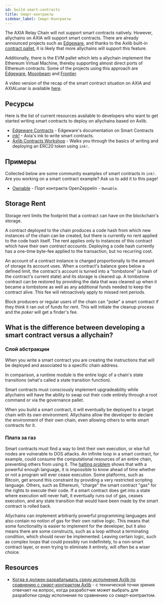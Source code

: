 ```yaml
---
id: build-smart-contracts
title: Смарт-контракты
sidebar_label: Смарт-Контракты
---
```


The AXIA Relay Chain will not support smart contracts natively. However, allychains on AXIA will support smart contracts. There are already announced projects such as [Edgeware](https://edgewa.re), and thanks to the Axlib built-in [contract pallet](https://axlib.dev/rustdocs/latest/pallet_contracts/index.html), it is likely that more allychains will support this feature.

Additionally, there is the EVM pallet which lets a allychain implement the Ethereum Virtual Machine, thereby supporting almost direct ports of Ethereum contracts. Some of the projects using this approach are [Edgeware](https://edgewa.re), [Moonbeam](https://moonbeam.network/) and [Frontier](https://github.com/axia-tech/frontier).

A video version of the recap of the smart contract situation on AXIA and AXIALunar is available [here](https://www.youtube.com/watch?v=fKHkFBXaUxQ).

## Ресурсы

Here is the list of current resources available to developers who want to get started writing smart contracts to deploy on allychains based on Axlib.

- [Edgeware Contracts](https://contracts.edgewa.re) - Edgeware's documentation on Smart Contracts
- [ink!](https://github.com/axia-tech/ink) - Axia's ink to write smart contracts.
- [Axlib Contracts Workshop](https://axlib.dev/axlib-contracts-workshop/#/) - Walks you through the basics of writing and deploying an ERC20 token using `ink!`.

## Примеры

Collected below are some community examples of smart contracts in `ink!`. Are you working on a smart contract example? Ask us to add it to this page!

- [Ownable](https://github.com/JesseAbram/foRust/) - Порт контракта OpenZeppelin - `Ownable`.

## Storage Rent

Storage rent limits the footprint that a contract can have on the blockchain's storage.

A contract deployed to the chain produces a code hash from which new instances of the chain can be created, but there is currently no rent applied to the code hash itself. The rent applies only to instances of this contract which have their own _contract accounts_. Deploying a code hash currently has a one-time byte-fee applied to the transaction, but no recurring cost.

An account of a contract instance is charged proportionally to the amount of storage its account uses. When a contract's balance goes below a defined limit, the contract's account is turned into a "tombstone" (a hash of the contract's current state) and its storage is cleaned up. A tombstone contract can be restored by providing the data that was cleaned up when it became a tombstone as well as any additional funds needed to keep the contract alive. This fee will retroactively apply to missed rent periods.

Block producers or regular users of the chain can "poke" a smart contract if they think it ran out of funds for rent. This will initiate the cleanup process and the _poker_ will get a finder's fee.

## What is the difference between developing a smart contract versus a allychain?

### Слой абстракции

When you write a smart contract you are creating the instructions that will be deployed and associated to a specific chain address.

In comparison, a runtime module is the entire logic of a chain's state transitions (what's called a state transition function).

Smart contracts must consciously implement upgradeability while allychains will have the ability to swap out their code entirely through a root command or via the governance pallet.

When you build a smart contract, it will eventually be deployed to a target chain with its own environment. Allychains allow the developer to declare the environment of their own chain, even allowing others to write smart contracts for it.

### Плата за газ

Smart contracts must find a way to limit their own execution, or else full nodes are vulnerable to DOS attacks. An infinite loop in a smart contract, for example, could consume the computational resources of an entire chain, preventing others from using it. The [halting problem](https://en.wikipedia.org/wiki/Halting_problem) shows that with a powerful enough language, it is impossible to know ahead of time whether or not a program will ever cease execution. Some platforms, such as Bitcoin, get around this constraint by providing a very restricted scripting language. Others, such as Ethereum, "charge" the smart contract "gas" for the rights to execute their code. If a smart contract does get into a state where execution will never halt, it eventually runs out of gas, ceases execution, and any state transition that would have been made by the smart contract is rolled back.

Allychains can implement arbitrarily powerful programming languages and also contain no notion of gas for their own native logic. This means that some functionality is easier to implement for the developer, but it also means there are some constructs, such as a loop without a terminating condition, which should _never_ be implemented. Leaving certain logic, such as complex loops that could possibly run indefinitely, to a non-smart contract layer, or even trying to eliminate it entirely, will often be a wiser choice.

## Resources

- [Когда я должен разрабатывать среду исполнения Axlib по сравнению с смарт-контрактом Axlib](https://stackoverflow.com/a/56041305) - с технической точки зрения отвечает на вопрос, когда разработчик может выбрать для разработки среду исполнения по сравнению со смарт-контрактом.
